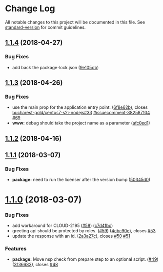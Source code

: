 # Change Log

All notable changes to this project will be documented in this file. See [standard-version](https://github.com/conventional-changelog/standard-version) for commit guidelines.

<a name="1.1.4"></a>
## [1.1.4](https://github.com/bucharest-gold/nodejs-rest-http-secured/compare/v1.1.3...v1.1.4) (2018-04-27)


### Bug Fixes

* add back the package-lock.json ([9e105db](https://github.com/bucharest-gold/nodejs-rest-http-secured/commit/9e105db))



<a name="1.1.3"></a>
## [1.1.3](https://github.com/bucharest-gold/nodejs-rest-http-secured/compare/v1.1.2...v1.1.3) (2018-04-26)


### Bug Fixes

* use the main prop for the application entry point. ([6f8e62b](https://github.com/bucharest-gold/nodejs-rest-http-secured/commit/6f8e62b)), closes [bucharest-gold/centos7-s2i-nodejs#33](https://github.com/bucharest-gold/centos7-s2i-nodejs/issues/33) [#issuecomment-382587104](https://github.com/bucharest-gold/nodejs-rest-http-secured/issues/issuecomment-382587104) [#69](https://github.com/bucharest-gold/nodejs-rest-http-secured/issues/69)
* **www:** debug should take the project name as a parameter ([afc0ed1](https://github.com/bucharest-gold/nodejs-rest-http-secured/commit/afc0ed1))



<a name="1.1.2"></a>
## [1.1.2](https://github.com/bucharest-gold/nodejs-rest-http-secured/compare/v1.1.1...v1.1.2) (2018-04-16)



<a name="1.1.1"></a>
## [1.1.1](https://github.com/bucharest-gold/nodejs-rest-http-secured/compare/v1.1.0...v1.1.1) (2018-03-07)


### Bug Fixes

* **package:** need to run the licenser after the version bump ([50345d0](https://github.com/bucharest-gold/nodejs-rest-http-secured/commit/50345d0))



<a name="1.1.0"></a>
# [1.1.0](https://github.com/bucharest-gold/nodejs-rest-http-secured/compare/v1.0.1...v1.1.0) (2018-03-07)


### Bug Fixes

* add workaround for CLOUD-2195 ([#58](https://github.com/bucharest-gold/nodejs-rest-http-secured/issues/58)) ([c7d41bc](https://github.com/bucharest-gold/nodejs-rest-http-secured/commit/c7d41bc))
* greeting api should be protected by roles. ([#59](https://github.com/bucharest-gold/nodejs-rest-http-secured/issues/59)) ([4cbc90e](https://github.com/bucharest-gold/nodejs-rest-http-secured/commit/4cbc90e)), closes [#53](https://github.com/bucharest-gold/nodejs-rest-http-secured/issues/53)
* update the response with an id. ([2a3a27c](https://github.com/bucharest-gold/nodejs-rest-http-secured/commit/2a3a27c)), closes [#50](https://github.com/bucharest-gold/nodejs-rest-http-secured/issues/50) [#51](https://github.com/bucharest-gold/nodejs-rest-http-secured/issues/51)


### Features

* **package:** Move nsp check from prepare step to an optional script. ([#49](https://github.com/bucharest-gold/nodejs-rest-http-secured/issues/49)) ([3136683](https://github.com/bucharest-gold/nodejs-rest-http-secured/commit/3136683)), closes [#48](https://github.com/bucharest-gold/nodejs-rest-http-secured/issues/48)

